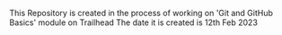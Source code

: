 This Repository is created in the process of working on 'Git and GitHub Basics' module on Trailhead
The date it is created is 12th Feb 2023
